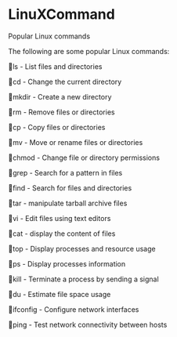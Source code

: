 # LinuXCommand
Popular Linux commands

The following are some popular Linux commands:

🔹ls - List files and directories

🔹cd - Change the current directory

🔹mkdir - Create a new directory

🔹rm - Remove files or directories

🔹cp - Copy files or directories

🔹mv - Move or rename files or directories

🔹chmod - Change file or directory permissions

🔹grep - Search for a pattern in files

🔹find - Search for files and directories

🔹tar - manipulate tarball archive files

🔹vi - Edit files using text editors

🔹cat - display the content of files

🔹top - Display processes and resource usage

🔹ps - Display processes information

🔹kill - Terminate a process by sending a signal

🔹du - Estimate file space usage

🔹ifconfig - Configure network interfaces

🔹ping - Test network connectivity between hosts

